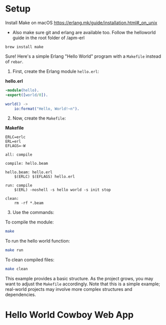 # Setup

Install Make on macOS https://erlang.mk/guide/installation.html#_on_unix


- Also make sure git and erlang are available too. Follow the helloworld guide in the root folder of /apm-erl

```
brew install make
```

Sure! Here's a simple Erlang "Hello World" program with a `Makefile` instead of `rebar`.

1. First, create the Erlang module `hello.erl`:

**hello.erl**
```erlang
-module(hello).
-export([world/0]).

world() ->
    io:format("Hello, World!~n").
```

2. Now, create the `Makefile`:

**Makefile**
```make
ERLC=erlc
ERL=erl
EFLAGS=-W

all: compile

compile: hello.beam

hello.beam: hello.erl
	$(ERLC) $(EFLAGS) hello.erl

run: compile
	$(ERL) -noshell -s hello world -s init stop

clean:
	rm -rf *.beam
```

3. Use the commands:

To compile the module:
```bash
make
```

To run the hello world function:
```bash
make run
```

To clean compiled files:
```bash
make clean
```

This example provides a basic structure. As the project grows, you may want to adjust the `Makefile` accordingly. Note that this is a simple example; real-world projects may involve more complex structures and dependencies.

# Hello World Cowboy Web App

